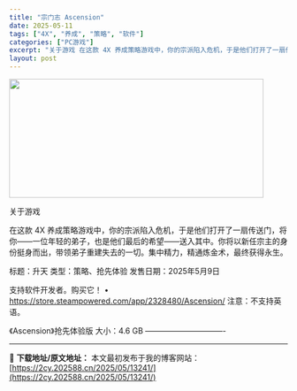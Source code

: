 ```yaml
---
title: "宗门志 Ascension"
date: 2025-05-11
tags: ["4X", "养成", "策略", "软件"]
categories: ["PC游戏"]
excerpt: "关于游戏 在这款 4X 养成策略游戏中，你的宗派陷入危机，于是他们打开了一扇传送门，将你——一位年轻的弟子，也是他们最后的希望——送入其中。你将以新任宗主的身份挺身而出，带领弟子重建失去的一切。集中精力，精通炼金术，最终获得永生。 标题：升天 类型：策略、抢先体验 发售日期：2025年5月9日 支持&hellip;"
layout: post
---
```


<img class="aligncenter size-full wp-image-13238" src="https://2cy.202588.cn/wp-content/uploads/2025/05/2025051018023235.webp" alt="" width="460" height="215" />

关于游戏

在这款 4X 养成策略游戏中，你的宗派陷入危机，于是他们打开了一扇传送门，将你——一位年轻的弟子，也是他们最后的希望——送入其中。你将以新任宗主的身份挺身而出，带领弟子重建失去的一切。集中精力，精通炼金术，最终获得永生。

标题：升天
类型：策略、抢先体验
发售日期：2025年5月9日

支持软件开发者。购买它！
• https://store.steampowered.com/app/2328480/Ascension/
注意：不支持英语。

《Ascension》抢先体验版
大小：4.6 GB
——————————-

---
📖 **下载地址/原文地址：** 本文最初发布于我的博客网站：[https://2cy.202588.cn/2025/05/13241/](https://2cy.202588.cn/2025/05/13241/)

